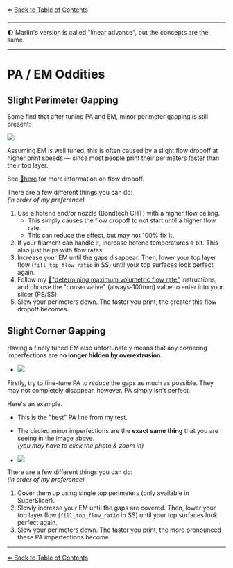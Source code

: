 [:arrow_left: Back to Table of Contents](/README.md)

---
:first_quarter_moon: Marlin's version is called "linear advance", but the concepts are the same.

---
# PA / EM Oddities
## Slight Perimeter Gapping
Some find that after tuning PA and EM, minor perimeter gapping is still present:

![](/images/perim-gapping-print.png)

Assuming EM is well tuned, this is often caused by a slight flow dropoff at higher print speeds — since most people print their perimeters faster than their top layer.

See [:page_facing_up:here](/articles/determining_max_volumetric_flow_rate.md#flow-dropoff) for more information on flow dropoff.

There are a few different things you can do:\
*(in order of my preference)*
1. Use a hotend and/or nozzle (Bondtech CHT) with a higher flow ceiling.
    - This simply causes the flow dropoff to not start until a higher flow rate.
    - This can reduce the effect, but may not 100% fix it.
2. If your filament can handle it, increase hotend temperatures a bit. This also just helps with flow rates.
3. Increase your EM until the gaps disappear. Then, lower your top layer flow (`fill_top_flow_ratio` in SS) until your top surfaces look perfect again.
4. Follow my [:page_facing_up:"determining maximum volumetric flow rate"](/articles/determining_max_volumetric_flow_rate.md) instructions, and choose the "conservative" (always-100mm) value to enter into your slicer (PS/SS).
5. Slow your perimeters down. The faster you print, the greater this flow dropoff becomes.

## Slight Corner Gapping

Having a finely tuned EM also unfortunately means that any cornering imperfections are **no longer hidden by overextrusion.** 

- ![](/images/corner-gapping-print.png)

Firstly, try to fine-tune PA to *reduce* the gaps as much as possible. They may not completely disappear, however. PA simply isn't perfect.

Here's an example.

- This is the "best" PA line from my test.

- The circled minor imperfections are the **exact same thing** that you are seeing in the image above.\
*(you may have to click the photo & zoom in)*
- ![](/images/corner-gapping.png)

There are a few different things you can do:\
*(in order of my preference)*
1. Cover them up using single top perimeters (only available in SuperSlicer).
2. Slowly increase your EM until the gaps are covered. Then, lower your top layer flow (`fill_top_flow_ratio` in SS) until your top surfaces look perfect again.
3. Slow your perimeters down. The faster you print, the more pronounced these PA imperfections become.

---

[:arrow_left: Back to Table of Contents](/README.md)